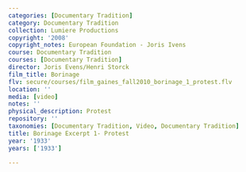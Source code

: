 ```yaml
---
categories: [Documentary Tradition]
category: Documentary Tradition
collection: Lumiere Productions
copyright: '2008'
copyright_notes: European Foundation - Joris Ivens
course: Documentary Tradition
courses: [Documentary Tradition]
director: Joris Evens/Henri Storck
film_title: Borinage
flv: secure/courses/film_gaines_fall2010_borinage_1_protest.flv
location: ''
media: [video]
notes: ''
physical_description: Protest
repository: ''
taxonomies: [Documentary Tradition, Video, Documentary Tradition]
title: Borinage Excerpt 1- Protest
year: '1933'
years: ['1933']

---
```


